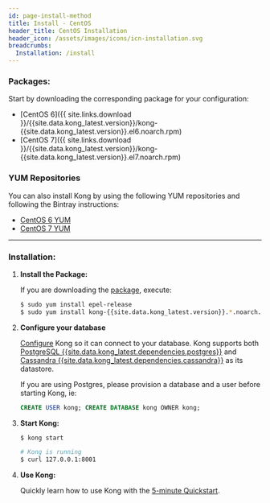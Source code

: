 ```yaml
---
id: page-install-method
title: Install - CentOS
header_title: CentOS Installation
header_icon: /assets/images/icons/icn-installation.svg
breadcrumbs:
  Installation: /install
---
```


### Packages:

Start by downloading the corresponding package for your configuration:

- [CentOS 6]({{ site.links.download }}/{{site.data.kong_latest.version}}/kong-{{site.data.kong_latest.version}}.el6.noarch.rpm)
- [CentOS 7]({{ site.links.download }}/{{site.data.kong_latest.version}}/kong-{{site.data.kong_latest.version}}.el7.noarch.rpm)

### YUM Repositories

You can also install Kong by using the following YUM repositories and following the Bintray instructions:

- [CentOS 6 YUM](https://bintray.com/mashape/kong-rpm-el6-{{site.data.kong_latest.release}})
- [CentOS 7 YUM](https://bintray.com/mashape/kong-rpm-el7-{{site.data.kong_latest.release}})

----

### Installation:

1. **Install the Package:**

    If you are downloading the [package](#packages), execute:

    ```bash
    $ sudo yum install epel-release
    $ sudo yum install kong-{{site.data.kong_latest.version}}.*.noarch.rpm --nogpgcheck
    ```

2. **Configure your database**

    [Configure][configuration] Kong so it can connect to your database. Kong supports both [PostgreSQL {{site.data.kong_latest.dependencies.postgres}}](http://www.postgresql.org/) and [Cassandra {{site.data.kong_latest.dependencies.cassandra}}](http://cassandra.apache.org/) as its datastore.

    If you are using Postgres, please provision a database and a user before starting Kong, ie:

    ```sql
    CREATE USER kong; CREATE DATABASE kong OWNER kong;
    ```

3. **Start Kong:**

    ```bash
    $ kong start

    # Kong is running
    $ curl 127.0.0.1:8001
    ```

4. **Use Kong:**

    Quickly learn how to use Kong with the [5-minute Quickstart](/docs/latest/getting-started/quickstart).

[configuration]: /docs/{{site.data.kong_latest.release}}/configuration#database
